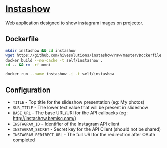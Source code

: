 # [Instashow](http://instashow.hive.pt)

Web application designed to show instagram images on projector.

## Dockerfile

```bash
mkdir instashow && cd instashow
wget https://github.com/hivesolutions/instashow/raw/master/Dockerfile
docker build --no-cache -t self/instashow .
cd .. && rm -rf omni
```

```bash
docker run --name instashow -i -t self/instashow
```

## Configuration

* `TITLE` - Top title for the slideshow presentation (eg: My photos)
* `SUB_TITLE` - The lower text value that will be present in slideshow
* `BASE_URL` - The base URL/URI for the API callbacks (eg: http://instashow.bemisc.com/)
* `INSTAGRAM_ID` - Identifier of the Instagram API client
* `INSTAGRAM_SECRET` - Secret key for the API Client (should not be shared)
* `INSTAGRAM_REDIRECT_URL` - The full URI for the redirection after OAuth completed
